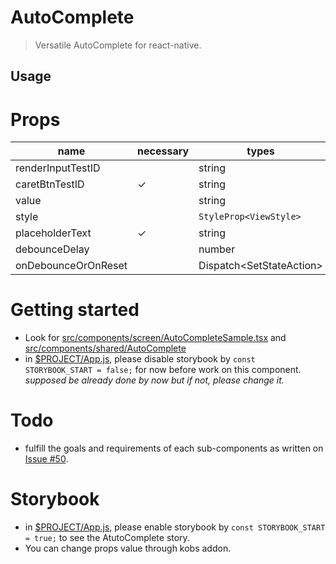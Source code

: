 # AutoComplete

> Versatile AutoComplete for react-native.

## Usage

# Props

| name                | necessary | types                            | default            |
| ------------------- | --------- | -------------------------------- | ------------------ |
| renderInputTestID   |           | string                           | `RenderInput_test` |
| caretBtnTestID      | ✓         | string                           | `CaretBtn_test`    |
| value               |           | string                           | `''`               |
| style               |           | `StyleProp<ViewStyle>`           | `undefined`        |
| placeholderText     | ✓         | string                           | `search...`        |
| debounceDelay       |           | number                           | `400`              |
| onDebounceOrOnReset |           | Dispatch<SetStateAction<string>> | `undefined`        |

# Getting started

- Look for [src/components/screen/AutoCompleteSample.tsx](https://github.com/marsinearth/dooboo-ui-native/blob/feat%2FautoComplete/src/components/screen/AutoCompleteSample.tsx) and [src/components/shared/AutoComplete](https://github.com/marsinearth/dooboo-ui-native/tree/feat%2FautoComplete/src/components/shared/AutoComplete)
- in [\$PROJECT/App.js](https://github.com/marsinearth/dooboo-ui-native/blob/feat%2FautoComplete/App.js#L9), please disable storybook by `const STORYBOOK_START = false;` for now before work on this component.
  _supposed be already done by now but if not, please change it._

# Todo

- fulfill the goals and requirements of each sub-components as written on [Issue #50](https://github.com/dooboolab/dooboo-ui-native/issues/50).

# Storybook

- in [\$PROJECT/App.js](https://github.com/marsinearth/dooboo-ui-native/blob/feat%2FautoComplete/App.js#L9), please enable storybook by `const STORYBOOK_START = true;` to see the AtutoComplete story.
- You can change props value through kobs addon.
